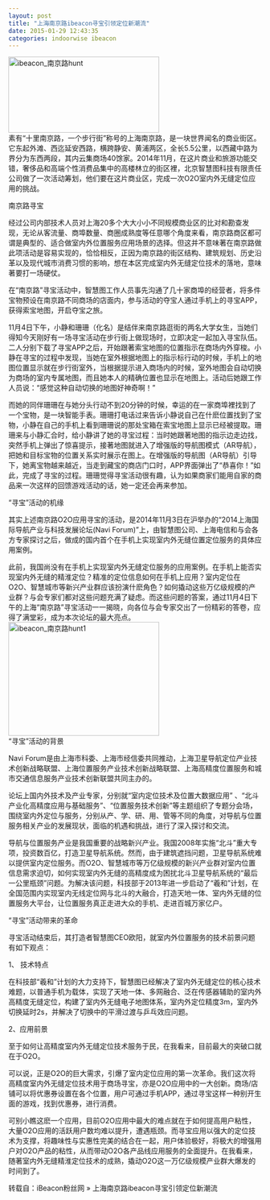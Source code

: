 ```yaml
---
layout: post
title: "上海南京路ibeacon寻宝引领定位新潮流"
date: 2015-01-29 12:43:35
categories: indoorwise ibeacon
---
```

<p><a href="http://www.ibeaconfans.com/wp-content/uploads/2014/12/ibeacon_南京路hunt.png"><img alt="ibeacon_南京路hunt" class="alignnone size-medium wp-image-1056" height="151" src="http://www.ibeaconfans.com/wp-content/uploads/2014/12/ibeacon_南京路hunt-300x151.png" width="300"/></a><br/>
素有“十里南京路，一个步行街”称号的上海南京路，是一块世界闻名的商业街区。它东起外滩、西迄延安西路，横跨静安、黄浦两区，全长5.5公里，以西藏中路为界分为东西两段，其内云集商场40馀家。2014年11月，在这片商业和旅游功能交错，奢侈品和高端个性消费品集中的高楼林立的街区裡，北京智慧图科技有限责任公司做了一次活动筹划，他们要在这片商业区，完成一次O2O室内外无缝定位应用的挑战。</p>


<p>南京路寻宝</p>


<p>经过公司内部技术人员对上海20多个大大小小不同规模商业区的比对和勘查发现，无论从客流量、商埠数量、商圈成熟度等任意哪个角度来看，南京路商区都可谓是典型的、适合做室内外位置服务应用场景的选择。但这并不意味著在南京路做此项活动是容易实现的，恰恰相反，正因为南京路的街区结构、建筑规划、历史沿革以及现代城市消费习惯的影响，想在本区完成室内外无缝定位技术的落地，意味著要打一场硬仗。</p>


<p>在“南京路”寻宝活动中，智慧图工作人员事先沟通了几十家商埠的经营者，将多件宝物预设在南京路不同商场的店面内，参与活动的夺宝人通过手机上的寻宝APP，获得索宝地图，开启夺宝之旅。</p>


<p>11月4日下午，小静和珊珊（化名）是结伴来南京路逛街的两名大学女生，当她们得知今天刚好有一场寻宝活动在步行街上做现场时，立即决定一起加入寻宝队伍。二人分别下载了寻宝APP之后，开始跟著索宝地图的位置指示在商场内外穿梭。小静在寻宝的过程中发现，当她在室外根据地图上的指示标行动的时候，手机上的地图位置显示就在步行街室外，当根据提示进入商场内的时候，室外地图会自动切换为商场的室内专属地图，而且她本人的精确位置也显示在地图上。活动后她跟工作人员说：“感觉这种自动切换的地图好神奇啊！”</p>


<p>而她的同伴珊珊在与她分头行动不到20分钟的时候，幸运的在一家商埠裡找到了一个宝物，是一块智能手表。珊珊打电话过来告诉小静说自己在什麽位置找到了宝物，小静在自己的手机上看到珊珊说的那处宝箱在索宝地图上显示已经被提取。珊珊来与小静汇合时，给小静讲了她的寻宝过程：当时她跟著地图的指示边走边找，突然手机上弹出了惊喜提示，接著地图就进入了增强版的导航图模式（AR导航），把她和目标宝物的位置关系实时展示在图上。在增强版的导航图（AR导航）引导下，她离宝物越来越近，当走到藏宝的商店门口时，APP界面弹出了“恭喜你！”如此，完成了寻宝的过程。珊珊觉得寻宝活动很有趣，认为如果商家们能用自家的商品来一​​次这样的回馈游戏活动的话，她一定还会再来参加。</p>


<p> “寻宝”活动的机缘</p>


<p>其实上述南京路O2O应用寻宝的活动，是2014年11月3日在沪举办的“2014上海国际导航产业与科技发展论坛(Navi Forum)”上，由智慧图公司、上海电信和与会各方专家探讨之后，做成的国内首个在手机上实现室内外无缝位置定位服务的具体应用案例。</p>


<p>此前，我国尚没有在手机上实现室内外无缝定位服务的应用案例。在手机上能否实现室内外无缝的精淮定位？精准的定位信息如何在手机上应用？室内定位在O2O、智慧城市等新兴产业群应该扮演什麽角色？如何撬动这些万亿级规模的产业群？与会专家们都对这些问题充满了疑虑。而这些问题的答案，通过11月4日下午的上海“南京路”寻宝活动一一揭晓，向各位与会专家交出了一份精彩的答卷，应得了满堂彩，成为本次论坛的最大亮点。<br/>
<a href="http://www.ibeaconfans.com/wp-content/uploads/2014/12/ibeacon_南京路hunt1.png"><img alt="ibeacon_南京路hunt1" class="alignnone size-medium wp-image-1057" height="226" src="http://www.ibeaconfans.com/wp-content/uploads/2014/12/ibeacon_南京路hunt1-300x226.png" width="300"/></a><br/>
“寻宝”活动的背景</p>


<p>Navi Forum是由上海市科委、上海市经信委共同推动，上海卫星导航定位产业技术创新战略联盟、上海位置服务产业技术创新战略联盟、上海高精度位置服务和城市交通信息服务产业技术创新联盟共同主办的。</p>


<p>论坛上国内外技术及产业专家，分别就“室内定位技术及位置大数据应用” 、“北斗产业化高精度应用与基础服务”、“位置服务技术创新”等主题组织了专题分会场，围绕室内外定位与服务，分别从产、学、研、用、管等不同的角度，对导航与位置服务相关产业的发展现状，面临的机遇和挑战，进行了深入探讨和交流。</p>


<p>导航与位置服务产业是我国重要的战略新兴产业。我国2008年实施“北斗”重大专项，投资数百亿，打造卫星导航系统。然而，由于建筑遮挡问题，卫星导航系统难以提供室内定位服务。而O2O、智慧城市等万亿级规模的新兴产业群对室内位置信息需求迫切，如何实现室内外无缝的高精度成为困扰北斗卫星导航系统的“最后一公里瓶颈”问题。为解决该问题，科技部于2013年进一步启动了“羲和”计划，在全国范围内实现室内无线定位网与北斗的大融合，打造天地一体、室内外无缝的位置服务大平台，让位置服务真正走进大众的手机、走进百城万家亿户。</p>


<p>“寻宝”活动带来的革命</p>


<p>寻宝活动结束后，其打造者智慧图CEO欧阳，就室内外位置服务的技术前景问题有如下观点：</p>


<p>1、 技术特点</p>


<p>在科技部“羲和”计划的大力支持下，智慧图已经解决了室内外无缝定位的核心技术难题，以普通手机为载体，实现了天地一体、多网融合、泛在传感器辅助的室内外高精度无缝定位，构建了室内外无缝电子地图体系，室内外定位精度3m，室内外切换延时2s，并解决了切换中的平滑过渡与乒乓效应问题。</p>


<p>2、应用前景</p>


<p>至于如何让高精度室内外无缝定位技术服务于民，在我看来，目前最大的突破口就在于O2O。</p>


<p>可以说，正是O2O的巨大需求，引爆了室内定位应用的第一次革命。我们这次将高精度室内外无缝定位技术用于商场寻宝，亦是O2O应用中的一大创新。商场/店铺可以将优惠券设置在各个位置，用户可通过手机APP，通过寻宝这样一种别开生面的游戏，找到优惠券，进行消费。</p>


<p>可别小瞧这麽一个应用，目前O2O应用中最大的难点就在于如何提高用户粘性，大量O2O应用的活跃用户数均难以提升，遭遇瓶颈。而寻宝应用以强大的定位技术为支撑，将趣味性与实惠性完美的结合在一起，用户体验极好，将极大的增强用户对O2O产品的粘性，从而带动O2O各产品线应用服务的全面提升。在我看来，随著室内外无缝精淮定位技术的成熟，撬动O2O这一万亿级规模产业群大爆发的时间到了。</p>


<p>转载自：iBeacon粉丝网 » 上海南京路ibeacon寻宝引领定位新潮流</p>